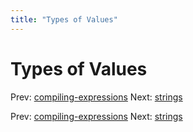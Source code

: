 ```yaml
---
title: "Types of Values"
---
```


# Types of Values

Prev: [compiling-expressions](compiling-expressions.md)
Next: [strings](strings.md)

Prev: [compiling-expressions](compiling-expressions.md)
Next: [strings](strings.md)
